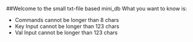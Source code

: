 ##Welcome to the small txt-file based mini_db
What you want to know is:
- Commands cannot be longer than 8 chars
- Key Input cannot be longer than 123 chars
- Val Input cannot be longer than 123 chars

